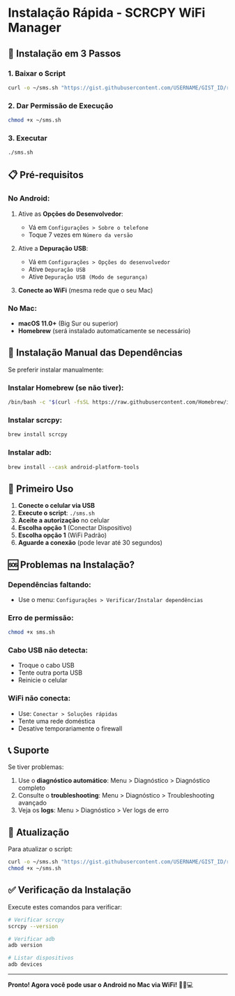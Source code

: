 # Instalação Rápida - SCRCPY WiFi Manager

## 🚀 Instalação em 3 Passos

### 1. Baixar o Script
```bash
curl -o ~/sms.sh "https://gist.githubusercontent.com/USERNAME/GIST_ID/raw/sms.sh"
```

### 2. Dar Permissão de Execução
```bash
chmod +x ~/sms.sh
```

### 3. Executar
```bash
./sms.sh
```

## 📋 Pré-requisitos

### No Android:
1. Ative as **Opções do Desenvolvedor**:
   - Vá em `Configurações > Sobre o telefone`
   - Toque 7 vezes em `Número da versão`

2. Ative a **Depuração USB**:
   - Vá em `Configurações > Opções do desenvolvedor`
   - Ative `Depuração USB`
   - Ative `Depuração USB (Modo de segurança)`

3. **Conecte ao WiFi** (mesma rede que o seu Mac)

### No Mac:
- **macOS 11.0+** (Big Sur ou superior)
- **Homebrew** (será instalado automaticamente se necessário)

## 🔧 Instalação Manual das Dependências

Se preferir instalar manualmente:

### Instalar Homebrew (se não tiver):
```bash
/bin/bash -c "$(curl -fsSL https://raw.githubusercontent.com/Homebrew/install/HEAD/install.sh)"
```

### Instalar scrcpy:
```bash
brew install scrcpy
```

### Instalar adb:
```bash
brew install --cask android-platform-tools
```

## 🎯 Primeiro Uso

1. **Conecte o celular via USB**
2. **Execute o script**: `./sms.sh`
3. **Aceite a autorização** no celular
4. **Escolha opção 1** (Conectar Dispositivo)
5. **Escolha opção 1** (WiFi Padrão)
6. **Aguarde a conexão** (pode levar até 30 segundos)

## 🆘 Problemas na Instalação?

### Dependências faltando:
- Use o menu: `Configurações > Verificar/Instalar dependências`

### Erro de permissão:
```bash
chmod +x sms.sh
```

### Cabo USB não detecta:
- Troque o cabo USB
- Tente outra porta USB
- Reinicie o celular

### WiFi não conecta:
- Use: `Conectar > Soluções rápidas`
- Tente uma rede doméstica
- Desative temporariamente o firewall

## 📞 Suporte

Se tiver problemas:
1. Use o **diagnóstico automático**: Menu > Diagnóstico > Diagnóstico completo
2. Consulte o **troubleshooting**: Menu > Diagnóstico > Troubleshooting avançado
3. Veja os **logs**: Menu > Diagnóstico > Ver logs de erro

## 🔄 Atualização

Para atualizar o script:
```bash
curl -o ~/sms.sh "https://gist.githubusercontent.com/USERNAME/GIST_ID/raw/sms.sh"
chmod +x ~/sms.sh
```

## ✅ Verificação da Instalação

Execute estes comandos para verificar:
```bash
# Verificar scrcpy
scrcpy --version

# Verificar adb
adb version

# Listar dispositivos
adb devices
```

---

**Pronto! Agora você pode usar o Android no Mac via WiFi!** 🎉📱💻
